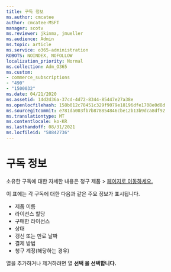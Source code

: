 ```yaml
---
title: 구독 정보
ms.author: cmcatee
author: cmcatee-MSFT
manager: scotv
ms.reviewer: jkinma, jmueller
ms.audience: Admin
ms.topic: article
ms.service: o365-administration
ROBOTS: NOINDEX, NOFOLLOW
localization_priority: Normal
ms.collection: Adm_O365
ms.custom:
- commerce_subscriptions
- "490"
- "1500032"
ms.date: 04/21/2020
ms.assetid: 14d2d36a-37cd-4d72-8344-85447e27a38e
ms.openlocfilehash: 158b012c78451c329f9079e18196dfe1708e0d8d
ms.sourcegitcommit: e781da003fb7b878854846cbe12b13b9dca8df92
ms.translationtype: MT
ms.contentlocale: ko-KR
ms.lasthandoff: 08/31/2021
ms.locfileid: "58842736"
---
```

# <a name="subscription-information"></a>구독 정보

소유한 구독에 대한 자세한 내용은  청구 제품 \> [페이지로 이동하세요.](https://go.microsoft.com/fwlink/p/?linkid=842054)
  
이 표에는 각 구독에 대한 다음과 같은 주요 정보가 표시됩니다.
  
- 제품 이름
- 라이선스 할당
- 구매한 라이선스
- 상태
- 갱신 또는 만료 날짜
- 결제 방법
- 청구 계정(해당하는 경우)
 
열을 추가하거나 제거하려면 열 **선택 을 선택합니다.**